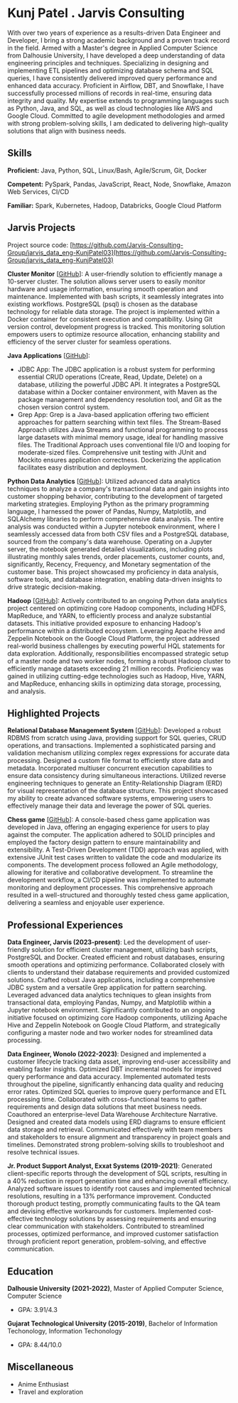 # Kunj Patel . Jarvis Consulting

With over two years of experience as a results-driven Data Engineer and Developer, I bring a strong academic background and a proven track record in the field. Armed with a Master's degree in Applied Computer Science from Dalhousie University, I have developed a deep understanding of data engineering principles and techniques. Specializing in designing and implementing ETL pipelines and optimizing database schema and SQL queries, I have consistently delivered improved query performance and enhanced data accuracy. Proficient in Airflow, DBT, and Snowflake, I have successfully processed millions of records in real-time, ensuring data integrity and quality. My expertise extends to programming languages such as Python, Java, and SQL, as well as cloud technologies like AWS and Google Cloud. Committed to agile development methodologies and armed with strong problem-solving skills, I am dedicated to delivering high-quality solutions that align with business needs.

## Skills

**Proficient:** Java, Python, SQL, Linux/Bash, Agile/Scrum, Git, Docker

**Competent:** PySpark, Pandas, JavaScript, React, Node, Snowflake, Amazon Web Services, CI/CD

**Familiar:** Spark, Kubernetes, Hadoop, Databricks, Google Cloud Platform

## Jarvis Projects

Project source code: [https://github.com/Jarvis-Consulting-Group/jarvis_data_eng-KunjPatel03](https://github.com/Jarvis-Consulting-Group/jarvis_data_eng-KunjPatel03)


**Cluster Monitor** [[GitHub](https://github.com/Jarvis-Consulting-Group/jarvis_data_eng-KunjPatel03/tree/master/linux_sql)]: A user-friendly solution to efficiently manage a 10-server cluster. The solution allows server users to easily monitor hardware and usage information, ensuring smooth operation and maintenance. Implemented with bash scripts, it seamlessly integrates into existing workflows. PostgreSQL (psql) is chosen as the database technology for reliable data storage. The project is implemented within a Docker container for consistent execution and compatibility. Using Git version control, development progress is tracked. This monitoring solution empowers users to optimize resource allocation, enhancing stability and efficiency of the server cluster for seamless operations.

**Java Applications** [[GitHub](https://github.com/Jarvis-Consulting-Group/jarvis_data_eng-KunjPatel03/tree/master/core_java/)]:
      
  - JDBC App: The JDBC application is a robust system for performing essential CRUD operations (Create, Read, Update, Delete) on a database, utilizing the powerful JDBC API. It integrates a PostgreSQL database within a Docker container environment, with Maven as the package management and dependency resolution tool, and Git as the chosen version control system.
  - Grep App: Grep is a Java-based application offering two efficient approaches for pattern searching within text files. The Stream-Based Approach utilizes Java Streams and functional programming to process large datasets with minimal memory usage, ideal for handling massive files. The Traditional Approach uses conventional file I/O and looping for moderate-sized files. Comprehensive unit testing with JUnit and Mockito ensures application correctness. Dockerizing the application facilitates easy distribution and deployment.

**Python Data Analytics** [[GitHub](https://github.com/Jarvis-Consulting-Group/jarvis_data_eng-KunjPatel03/tree/master/python_data_analytics)]: Utilized advanced data analytics techniques to analyze a company's transactional data and gain insights into customer shopping behavior, contributing to the development of targeted marketing strategies. Employing Python as the primary programming language, I harnessed the power of Pandas, Numpy, Matplotlib, and SQLAlchemy libraries to perform comprehensive data analysis. The entire analysis was conducted within a Jupyter notebook environment, where I seamlessly accessed data from both CSV files and a PostgreSQL database, sourced from the company's data warehouse. Operating on a Jupyter server, the notebook generated detailed visualizations, including plots illustrating monthly sales trends, order placements, customer counts, and, significantly, Recency, Frequency, and Monetary segmentation of the customer base. This project showcased my proficiency in data analysis, software tools, and database integration, enabling data-driven insights to drive strategic decision-making.

**Hadoop** [[GitHub](https://github.com/Jarvis-Consulting-Group/jarvis_data_eng-KunjPatel03/tree/master/hadoop)]: Actively contributed to an ongoing Python data analytics project centered on optimizing core Hadoop components, including HDFS, MapReduce, and YARN, to efficiently process and analyze substantial datasets. This initiative provided exposure to enhancing Hadoop's performance within a distributed ecosystem. Leveraging Apache Hive and Zeppelin Notebook on the Google Cloud Platform, the project addressed real-world business challenges by executing powerful HQL statements for data exploration. Additionally, responsibilities encompassed strategic setup of a master node and two worker nodes, forming a robust Hadoop cluster to efficiently manage datasets exceeding 21 million records. Proficiency was gained in utilizing cutting-edge technologies such as Hadoop, Hive, YARN, and MapReduce, enhancing skills in optimizing data storage, processing, and analysis.


## Highlighted Projects
**Relational Database Management System** [[GitHub](https://github.com/KunjPatel03/RelationalDatabase)]: Developed a robust RDBMS from scratch using Java, providing support for SQL queries, CRUD operations, and transactions. Implemented a sophisticated parsing and validation mechanism utilizing complex regex expressions for accurate data processing. Designed a custom file format to efficiently store data and metadata. Incorporated multiuser concurrent execution capabilities to ensure data consistency during simultaneous interactions. Utilized reverse engineering techniques to generate an Entity-Relationship Diagram (ERD) for visual representation of the database structure. This project showcased my ability to create advanced software systems, empowering users to effectively manage their data and leverage the power of SQL queries.

**Chess game** [[GitHub](https://github.com/KunjPatel03/Chess)]: A console-based chess game application was developed in Java, offering an engaging experience for users to play against the computer. The application adhered to SOLID principles and employed the factory design pattern to ensure maintainability and extensibility. A Test-Driven Development (TDD) approach was applied, with extensive JUnit test cases written to validate the code and modularize its components. The development process followed an Agile methodology, allowing for iterative and collaborative development. To streamline the development workflow, a CI/CD pipeline was implemented to automate monitoring and deployment processes. This comprehensive approach resulted in a well-structured and thoroughly tested chess game application, delivering a seamless and enjoyable user experience.


## Professional Experiences

**Data Engineer, Jarvis (2023-present)**: Led the development of user-friendly solution for efficient cluster management, utilizing bash scripts, PostgreSQL and Docker. Created efficient and robust databases, ensuring smooth operations and optimizing performance. Collaborated closely with clients to understand their database requirements and provided customized solutions. Crafted robust Java applications, including a comprehensive JDBC system and a versatile Grep application for pattern searching. Leveraged advanced data analytics techniques to glean insights from transactional data, employing Pandas, Numpy, and Matplotlib within a Jupyter notebook environment. Significantly contributed to an ongoing initiative focused on optimizing core Hadoop components, utilizing Apache Hive and Zeppelin Notebook on Google Cloud Platform, and strategically configuring a master node and two worker nodes for streamlined data processing.

**Data Engineer, Wonolo (2022-2023)**: Designed and implemented a customer lifecycle tracking data asset, improving end-user accessibility and enabling faster insights. Optimized DBT incremental models for improved query performance and data accuracy. Implemented automated tests throughout the pipeline, significantly enhancing data quality and reducing error rates. Optimized SQL queries to improve query performance and ETL processing time. Collaborated with cross-functional teams to gather requirements and design data solutions that meet business needs. Coauthored an enterprise-level Data Warehouse Architecture Narrative. Designed and created data models using ERD diagrams to ensure efficient data storage and retrieval. Communicated effectively with team members and stakeholders to ensure alignment and transparency in project goals and timelines. Demonstrated strong problem-solving skills to troubleshoot and resolve technical issues.

**Jr. Product Support Analyst, Exxat Systems (2019-2021)**: Generated client-specific reports through the development of SQL scripts, resulting in a 40% reduction in report generation time and enhancing overall efficiency. Analyzed software issues to identify root causes and implemented technical resolutions, resulting in a 13% performance improvement. Conducted thorough product testing, promptly communicating faults to the QA team and devising effective workarounds for customers. Implemented cost-effective technology solutions by assessing requirements and ensuring clear communication with stakeholders. Contributed to streamlined processes, optimized performance, and improved customer satisfaction through proficient report generation, problem-solving, and effective communication.


## Education
**Dalhousie University (2021-2022)**, Master of Applied Computer Science, Computer Science
- GPA: 3.91/4.3

**Gujarat Technological University (2015-2019)**, Bachelor of Information Techonology, Information Techonology
- GPA: 8.44/10.0


## Miscellaneous
- Anime Enthusiast
- Travel and exploration